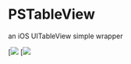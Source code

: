 PSTableView
===========

an  iOS UITableView simple wrapper

[![](https://raw.github.com/wpsteak/PSTableView/master/images/buildinstyle.png)
[![](https://raw.github.com/wpsteak/PSTableView/master/images/customstyle.png)
